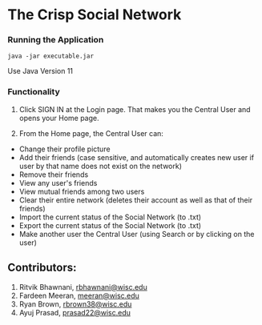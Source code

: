 # The Crisp Social Network

### Running the Application
```
java -jar executable.jar
```
Use Java Version 11

### Functionality
1. Click SIGN IN at the Login page. That makes you the Central User and opens your Home page.

2. From the Home page, the Central User can:
 - Change their profile picture 
 - Add their friends (case sensitive, and automatically creates new user if user by that name does not exist on the network)
 - Remove their friends
 - View any user's friends
 - View mutual friends among two users
 - Clear their entire network (deletes their account as well as that of their friends)
 - Import the current status of the Social Network (to .txt)
 - Export the current status of the Social Network (to .txt)
 - Make another user the Central User (using Search or by clicking on the user)

## Contributors:
1. Ritvik Bhawnani,   rbhawnani@wisc.edu
2. Fardeen Meeran,    meeran@wisc.edu
3. Ryan Brown,        rbrown38@wisc.edu
4. Ayuj Prasad,       prasad22@wisc.edu
